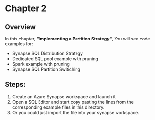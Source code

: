 # Chapter 2

## Overview
In this chapter, **"Implementing a Partition Strategy"**, You will see code examples for: 

* Synapse SQL Distribution Strategy
* Dedicated SQL pool example with pruning
* Spark example with pruning
* Synapse SQL Partition Switiching


## Steps:

1. Create an Azure Synapse workspace and launch it.
2. Open a SQL Editor and start copy pasting the lines from the corresponding example files in this directory.
3. Or you could just import the file into your synapse workspace.
